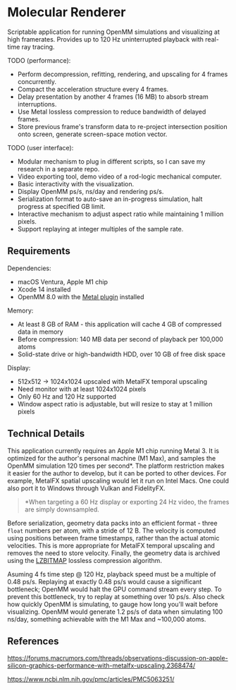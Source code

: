 # Molecular Renderer

Scriptable application for running OpenMM simulations and visualizing at high framerates. Provides up to 120 Hz uninterrupted playback with real-time ray tracing.

TODO (performance):
- Perform decompression, refitting, rendering, and upscaling for 4 frames concurrently.
- Compact the acceleration structure every 4 frames.
- Delay presentation by another 4 frames (16 MB) to absorb stream interruptions.
- Use Metal lossless compression to reduce bandwidth of delayed frames.
- Store previous frame's transform data to re-project intersection position onto screen, generate screen-space motion vector.

TODO (user interface):
- Modular mechanism to plug in different scripts, so I can save my research in a separate repo.
- Video exporting tool, demo video of a rod-logic mechanical computer.
- Basic interactivity with the visualization.
- Display OpenMM ps/s, ns/day and rendering ps/s.
- Serialization format to auto-save an in-progress simulation, halt progress at specified GB limit.
- Interactive mechanism to adjust aspect ratio while maintaining 1 million pixels.
- Support replaying at integer multiples of the sample rate.

## Requirements

Dependencies:
- macOS Ventura, Apple M1 chip
- Xcode 14 installed
- OpenMM 8.0 with the [Metal plugin](https://github.com/philipturner/openmm-metal) installed

Memory:
- At least 8 GB of RAM - this application will cache 4 GB of compressed data in memory
- Before compression: 140 MB data per second of playback per 100,000 atoms
- Solid-state drive or high-bandwidth HDD, over 10 GB of free disk space

Display:
- 512x512 -> 1024x1024 upscaled with MetalFX temporal upscaling
- Need monitor with at least 1024x1024 pixels
- Only 60 Hz and 120 Hz supported
- Window aspect ratio is adjustable, but will resize to stay at 1 million pixels

## Technical Details

This application currently requires an Apple M1 chip running Metal 3. It is optimized for the author's personal machine (M1 Max), and samples the OpenMM simulation 120 times per second\*. The platform restriction makes it easier for the author to develop, but it can be ported to other devices. For example, MetalFX spatial upscaling would let it run on Intel Macs. One could also port it to Windows through Vulkan and FidelityFX.

> \*When targeting a 60 Hz display or exporting 24 Hz video, the frames are simply downsampled.

Before serialization, geometry data packs into an efficient format - three `float` numbers per atom, with a stride of 12 B. The velocity is computed using positions between frame timestamps, rather than the actual atomic velocities. This is more appropriate for MetalFX temporal upscaling and removes the need to store velocity. Finally, the geometry data is archived using the [LZBITMAP](https://developer.apple.com/documentation/compression/compression_lzbitmap) lossless compression algorithm.

Asuming 4 fs time step @ 120 Hz, playback speed must be a multiple of 0.48 ps/s. Replaying at exactly 0.48 ps/s would cause a significant bottleneck; OpenMM would halt the GPU command stream every step. To prevent this bottleneck, try to replay at something over 10 ps/s. Also check how quickly OpenMM is simulating, to gauge how long you'll wait before visualizing. OpenMM would generate 1.2 ps/s of data when simulating 100 ns/day, something achievable with the M1 Max and ~100,000 atoms.

## References

https://forums.macrumors.com/threads/observations-discussion-on-apple-silicon-graphics-performance-with-metalfx-upscaling.2368474/

https://www.ncbi.nlm.nih.gov/pmc/articles/PMC5063251/
